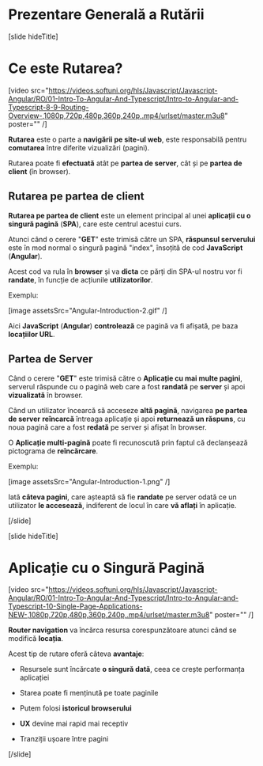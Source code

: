 # Prezentare Generală a Rutării

[slide hideTitle]

#  Ce este Rutarea?

[video src="https://videos.softuni.org/hls/Javascript/Javascript-Angular/RO/01-Intro-To-Angular-And-Typescript/Intro-to-Angular-and-Typescript-8-9-Routing-Overview-,1080p,720p,480p,360p,240p,.mp4/urlset/master.m3u8" poster="" /]

**Rutarea** este o parte a **navigării pe site-ul web**, este responsabilă pentru **comutarea** între diferite vizualizări (pagini).

Rutarea poate fi **efectuată** atât pe **partea de server**, cât și pe **partea de client** (în browser).

## Rutarea pe partea de client

**Rutarea pe partea de client** este un element principal al unei **aplicații cu o singură pagină** (**SPA**), care este centrul acestui curs.

Atunci când o cerere "**GET**" este trimisă către un SPA, **răspunsul serverului** este în mod normal o singură pagină "index", însoțită de cod **JavaScript** (**Angular**). 

Acest cod va rula în **browser** și va **dicta** ce părți din SPA-ul nostru vor fi **randate**, în funcție de acțiunile **utilizatorilor**.

Exemplu: 

[image assetsSrc="Angular-Introduction-2.gif" /]

Aici **JavaScript** (**Angular**) **controlează** ce pagină va fi afișată, pe baza **locațiilor URL**.

## Partea de Server

Când o cerere "**GET**" este trimisă către o **Aplicație cu mai multe pagini**, serverul răspunde cu o pagină web care a fost **randată** pe **server** și apoi **vizualizată** în browser.

Când un utilizator încearcă să acceseze **altă pagină**, navigarea **pe partea de server** **reîncarcă** întreaga aplicație și apoi **returnează un răspuns**, cu noua pagină care a fost **redată** pe server și afișat în browser.

O **Aplicație multi-pagină** poate fi recunoscută prin faptul că declanșează pictograma de **reîncărcare**.

Exemplu:

[image assetsSrc="Angular-Introduction-1.png" /]

Iată **câteva pagini**, care așteaptă să fie **randate** pe server odată ce un utilizator **le accesează**, indiferent de locul în care **vă aflați** în aplicație.

[/slide]

[slide hideTitle]

# Aplicație cu o Singură Pagină

[video src="https://videos.softuni.org/hls/Javascript/Javascript-Angular/RO/01-Intro-To-Angular-And-Typescript/Intro-to-Angular-and-Typescript-10-Single-Page-Applications-NEW-,1080p,720p,480p,360p,240p,.mp4/urlset/master.m3u8" poster="" /]

**Router navigation** va încărca resursa corespunzătoare atunci când se modifică **locația**.

Acest tip de rutare oferă câteva **avantaje**:

- Resursele sunt încărcate **o singură dată**, ceea ce crește performanța aplicației

- Starea poate fi menținută pe toate paginile

- Putem folosi **istoricul browserului**

- **UX** devine mai rapid mai receptiv

- Tranziții ușoare între pagini 

[/slide]
